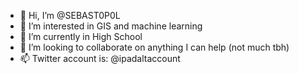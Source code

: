 - 👋 Hi, I’m @SEBAST0P0L
- 👀 I’m interested in GIS and machine learning
- 🌱 I’m currently in High School
- 💞️ I’m looking to collaborate on anything I can help (not much tbh)
- 📫 Twitter account is: @ipadaltaccount 

<!---
SEBAST0P0L/SEBAST0P0L is a ✨ special ✨ repository because its `README.md` (this file) appears on your GitHub profile.
You can click the Preview link to take a look at your changes.
--->
